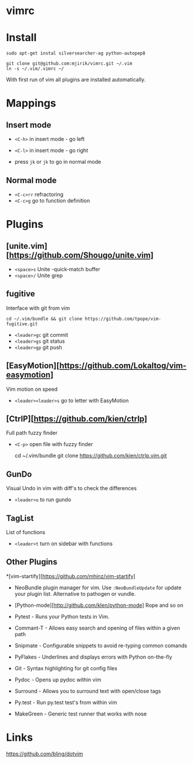 vimrc
=====


Install
=======

    sudo apt-get instal silversearcher-ag python-autopep8

    git clone git@github.com:mjirik/vimrc.git ~/.vim
    ln -s ~/.vim/.vimrc ~/

With first run of vim all plugins are installed automatically.


Mappings
===

Insert mode
---

* `<C-h>` in insert mode - go left
* `<C-l>` in insert mode - go right


*  press `jk` or `jk` to go in normal mode


Normal mode
----

* `<C-c>rr` refractoring
* `<C-c>g` go to function definition



Plugins
====


[unite.vim][https://github.com/Shougo/unite.vim]
---
* `<space>s` Unite -quick-match buffer
* `<space>/` Unite grep

fugitive
---

Interface with git from vim

    cd ~/.vim/bundle && git clone https://github.com/tpope/vim-fugitive.git

* `<leader>gc` git commit
* `<leader>gs` git status
* `<leader>gp` git push


[EasyMotion][https://github.com/Lokaltog/vim-easymotion]
---

Vim motion on speed

* `<leader><leader>s` go to letter with EasyMotion

[CtrlP][https://github.com/kien/ctrlp]
---

Full path fuzzy finder

* `<C-p>` open file with fuzzy finder

    cd ~/.vim/bundle
    git clone https://github.com/kien/ctrlp.vim.git

GunDo
---

Visual Undo in vim with diff's to check the differences

* `<leader>u` to run gundo


TagList
---

List of functions
* `<leader>t` turn on sidebar with functions

Other Plugins
---

*[vim-startify][https://github.com/mhinz/vim-startify]
* NeoBundle plugin manager for vim. Use `:NeoBundleUpdate` for update your
  plugin list. Alternative to pathogen or vundle.
* [Python-mode][http://github.com/klen/python-mode]
     Rope and so on
* Pytest - 
     Runs your Python tests in Vim.
* Commant-T - 
     Allows easy search and opening of files within a given path
* Snipmate - 
     Configurable snippets to avoid re-typing common comands
* PyFlakes - 
     Underlines and displays errors with Python on-the-fly
* Git - 
    Syntax highlighting for git config files
* Pydoc -
    Opens up pydoc within vim

* Surround - 
    Allows you to surround text with open/close tags

* Py.test - 
    Run py.test test's from within vim

* MakeGreen -
    Generic test runner that works with nose


Links
===

https://github.com/bling/dotvim
